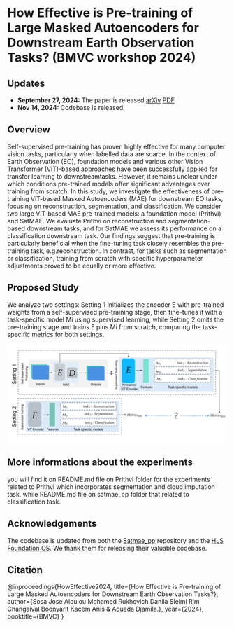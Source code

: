 # How Effective is Pre-training of Large Masked Autoencoders for Downstream Earth Observation Tasks? (BMVC workshop 2024)

## Updates
- **September 27, 2024:** The paper is released [arXiv](https://arxiv.org/abs/2409.18536) [PDF](https://arxiv.org/pdf/2409.18536.pdf)
- **Nov 14, 2024:** Codebase is released.

## Overview
Self-supervised pre-training has proven highly effective for many computer vision tasks, particularly when labelled data are scarce. In the context of Earth Observation (EO), foundation models and various other Vision Transformer (ViT)-based approaches have been successfully applied for transfer learning to downstreamtasks. However, it remains unclear under which conditions pre-trained models
offer significant advantages over training from scratch. In this study, we investigate the effectiveness of pre-training ViT-based Masked Autoencoders (MAE) for downstream EO tasks, focusing on reconstruction, segmentation, and classification. We consider two large ViT-based MAE pre-trained models: a foundation model (Prithvi) and SatMAE. We evaluate Prithvi on reconstruction and segmentation-
based downstream tasks, and for SatMAE we assess its performance on a classification downstream task. Our findings suggest that pre-training is particularly beneficial when the fine-tuning task closely resembles the pre-training task, e.g.reconstruction. In contrast, for tasks such as segmentation or classification, training from scratch with specific hyperparameter adjustments proved to be equally or more effective.
## Proposed Study
We analyze two settings: Setting 1 initializes the encoder E with pre-trained weights from a self-supervised pre-training stage, then fine-tunes it with a task-specific model Mi using supervised learning, while Setting 2 omits the pre-training stage and trains E plus Mi from scratch, comparing the task-specific metrics for both settings.

<img width="1096" alt="image" src="image/proposed study.png">

## More informations about the experiments
you will find it on README.md file on Prithvi folder for the experiments related to Prithvi which incorporates segmentation and cloud imputation task, while README.md file on satmae_pp folder that related to classification task. 

## Acknowledgements
The codebase is updated from both the [Satmae_pp](https://github.com/techmn/satmae_pp) repository and the [HLS Foundation OS](https://github.com/NASA-IMPACT/hls-foundation-os). We thank them for releasing their valuable codebase.

## Citation

@inproceedings{HowEffective2024,
      title={How Effective is Pre-training of Large Masked Autoencoders for Downstream Earth Observation Tasks?}, 
      author={Sosa Jose  Aloulou Mohamed Rukhovich Danila Sleimi Rim Changaival Boonyarit  Kacem Anis & Aouada Djamila.},
      year={2024},
      booktitle={BMVC}
}


